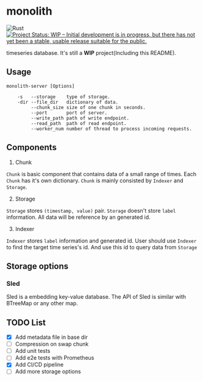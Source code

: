 # monolith
![Rust](https://github.com/TommyCpp/monolith/workflows/Rust/badge.svg)
[![Project Status: WIP – Initial development is in progress, but there has not yet been a stable, usable release suitable for the public.](https://www.repostatus.org/badges/latest/wip.svg)](https://www.repostatus.org/#wip)


timeseries database. It's still a **WIP** project(Including this README).

## Usage
```shell script
monolith-server [Options]
    
    -s   --storage    type of storage.
    -dir --file_dir   dictionary of data.
         --chunk_size size of one chunk in seconds.
         --port       port of server.
         --write_path path of write endpoint. 
         --read_path  path of read endpoint.
         --worker_num number of thread to process incoming requests.
```

## Components
1. Chunk

`Chunk` is basic component that contains data of a small range of times. Each `Chunk` has it's own dictionary. `Chunk` is mainly consisted by `Indexer` and `Storage`.   

2. Storage

`Storage` stores `(timestamp, value)` pair. `Storage` doesn't store `label` information. All data will be reference by an generated id.

3. Indexer

`Indexer` stores `label` information and generated id. User should use `Indexer` to find the target time series's id. And use this id to query data from `Storage`


## Storage options
### Sled
Sled is a embedding key-value database. The API of Sled is similar with BTreeMap or any other map. 

## TODO List
- [x] Add metadata file in base dir
- [ ] Compression on swap chunk
- [ ] Add unit tests
- [ ] Add e2e tests with Prometheus
- [x] Add CI/CD pipeline
- [ ] Add more storage options
